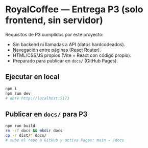 # RoyalCoffee — Entrega P3 (solo frontend, sin servidor)

Requisitos de P3 cumplidos por este proyecto:
- Sin backend ni llamadas a API (datos hardcodeados).
- Navegación entre páginas (React Router).
- HTML/CSS/JS propios (Vite + React con código propio).
- Preparado para publicar en `docs/` (GitHub Pages).

## Ejecutar en local
```bash
npm i
npm run dev
# abre http://localhost:5173
```

## Publicar en `docs/` para P3
```bash
npm run build
rm -rf docs && mkdir docs
cp -r dist/* docs/
# sube el repo a GitHub y activa Pages: main → /docs
```